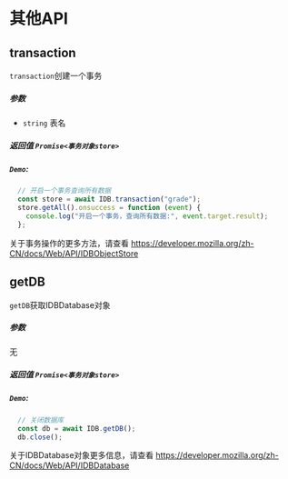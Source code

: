 # 其他API


## transaction
`transaction`创建一个事务
##### 参数
  - `string` 表名

##### 返回值 `Promise<事务对象store>`
 

##### `Demo`:
```js
  // 开启一个事务查询所有数据
  const store = await IDB.transaction("grade");
  store.getAll().onsuccess = function (event) {
    console.log("开启一个事务，查询所有数据:", event.target.result);
  };
```
关于事务操作的更多方法，请查看 https://developer.mozilla.org/zh-CN/docs/Web/API/IDBObjectStore

## getDB
`getDB`获取IDBDatabase对象
##### 参数
  无

##### 返回值 `Promise<事务对象store>`
 

##### `Demo`:
```js
  // 关闭数据库
  const db = await IDB.getDB();
  db.close();
```

关于IDBDatabase对象更多信息，请查看 https://developer.mozilla.org/zh-CN/docs/Web/API/IDBDatabase